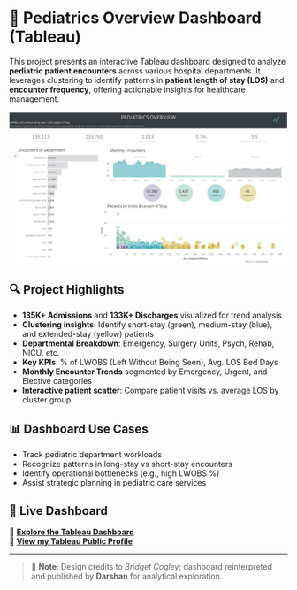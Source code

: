 
# 🏥 Pediatrics Overview Dashboard (Tableau)

This project presents an interactive Tableau dashboard designed to analyze **pediatric patient encounters** across various hospital departments. It leverages clustering to identify patterns in **patient length of stay (LOS)** and **encounter frequency**, offering actionable insights for healthcare management.

![Pediatrics Overview](./Pediatrics_review.JPG)

## 🔍 Project Highlights

- **135K+ Admissions** and **133K+ Discharges** visualized for trend analysis
- **Clustering insights**: Identify short-stay (green), medium-stay (blue), and extended-stay (yellow) patients
- **Departmental Breakdown**: Emergency, Surgery Units, Psych, Rehab, NICU, etc.
- **Key KPIs**: % of LWOBS (Left Without Being Seen), Avg. LOS Bed Days
- **Monthly Encounter Trends** segmented by Emergency, Urgent, and Elective categories
- **Interactive patient scatter**: Compare patient visits vs. average LOS by cluster group

## 📊 Dashboard Use Cases

- Track pediatric department workloads
- Recognize patterns in long-stay vs short-stay encounters
- Identify operational bottlenecks (e.g., high LWOBS %)
- Assist strategic planning in pediatric care services

## 📎 Live Dashboard

🔗 **[Explore the Tableau Dashboard](https://public.tableau.com/app/profile/darshan.lakhankiya/viz/VGContest_PediatricsOverview_BridgetCogley_17502964380420/Overview)**  
👤 **[View my Tableau Public Profile](https://public.tableau.com/app/profile/darshan.lakhankiya)**

---

> 📌 **Note**: Design credits to *Bridget Cogley*; dashboard reinterpreted and published by **Darshan** for analytical exploration.
